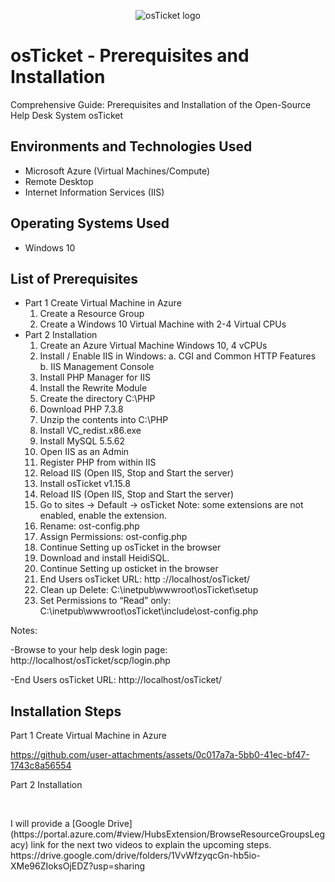 <p align="center">
<img src="https://i.imgur.com/Clzj7Xs.png" alt="osTicket logo"/>
</p>

<h1>osTicket - Prerequisites and Installation</h1>
Comprehensive Guide: Prerequisites and Installation of the Open-Source Help Desk System osTicket

<h2>Environments and Technologies Used</h2>

- Microsoft Azure (Virtual Machines/Compute)
- Remote Desktop
- Internet Information Services (IIS)

<h2>Operating Systems Used </h2>

- Windows 10</b> 

<h2>List of Prerequisites</h2>

- Part 1 Create Virtual Machine in Azure
  1. Create a Resource Group
  2. Create a Windows 10 Virtual Machine with 2-4 Virtual CPUs
- Part 2 Installation
  1. Create an Azure Virtual Machine Windows 10, 4 vCPUs
  2. Install / Enable IIS in Windows:
      a. CGI and Common HTTP Features
      b. IIS Management Console
  3. Install PHP Manager for IIS 
  4. Install the Rewrite Module 
  5. Create the directory C:\PHP
  6. Download PHP 7.3.8 
  7. Unzip the contents into C:\PHP
  8. Install VC_redist.x86.exe
  9. Install MySQL 5.5.62 
  10. Open IIS as an Admin
  11. Register PHP from within IIS
  12. Reload IIS (Open IIS, Stop and Start the server)
  13. Install osTicket v1.15.8
  14. Reload IIS (Open IIS, Stop and Start the server)
  15. Go to sites -> Default -> osTicket
    Note: some extensions are not enabled, enable the extension.
  16. Rename: ost-config.php
  17. Assign Permissions: ost-config.php
  18. Continue Setting up osTicket in the browser 
  19. Download and install HeidiSQL.
  20. Continue Setting up osticket in the browser
  21. End Users osTicket URL: http ://localhost/osTicket/
  22. Clean up Delete: C:\inetpub\wwwroot\osTicket\setup
  23. Set Permissions to “Read” only: C:\inetpub\wwwroot\osTicket\include\ost-config.php


Notes:

  -Browse to your help desk login page: http://localhost/osTicket/scp/login.php  
 
  -End Users osTicket URL: http://localhost/osTicket/ 


<h2>Installation Steps</h2>
Part 1 Create Virtual Machine in Azure
<p>


https://github.com/user-attachments/assets/0c017a7a-5bb0-41ec-bf47-1743c8a56554

</p>

<p>
Part 2 Installation
</p>

<br />

<p>
I will provide a [Google Drive](https://portal.azure.com/#view/HubsExtension/BrowseResourceGroupsLegacy) link for the next two videos to explain the upcoming steps.
https://drive.google.com/drive/folders/1VvWfzyqcGn-hb5io-XMe96ZIoksOjEDZ?usp=sharing
</p>

